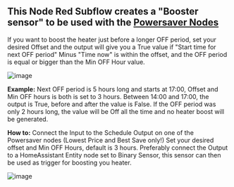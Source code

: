 ## This Node Red Subflow creates a "Booster sensor" to be used with the [Powersaver Nodes](http://www.powersaver.no) ##

If you want to boost the heater just before a longer OFF period, set your desired Offset and the output will give you a True value if "Start time for next OFF period" Minus "Time now" is within the offset, and the OFF period is equal or bigger than the Min OFF Hour value.

![image](https://user-images.githubusercontent.com/23386303/202223223-f9777574-fa58-46a2-98bb-349042f025ed.png)


**Example:** Next OFF period is 5 hours long and starts at 17:00, Offset and Min OFF hours is both is set to 3 hours. Between 14:00 and 17:00, the output is True, before and after the value is False. If the OFF period was only 2 hours long, the value will be Off all the time and no heater boost will be generated.

**How to:** Connect the Input to the Schedule Output on one of the Powersaver nodes (Lowest Price and Best Save only!) Set your desired offset and Min OFF Hours, default is 3 hours. Preferably connect the Output to a HomeAssistant Entity node set to Binary Sensor, this sensor can then be used as trigger for boosting you heater.

![image](https://user-images.githubusercontent.com/23386303/202222981-6a20b948-e03e-49f9-8dc6-661afe2993f7.png)
